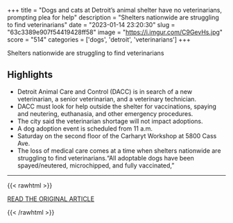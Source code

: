 +++
title = "Dogs and cats at Detroit’s animal shelter have no veterinarians, prompting plea for help"
description = "Shelters nationwide are struggling to find veterinarians"
date = "2023-01-14 23:20:30"
slug = "63c3389e907f54419428ff58"
image = "https://i.imgur.com/C9GevHs.jpg"
score = "514"
categories = ['dogs', 'detroit', 'veterinarians']
+++

Shelters nationwide are struggling to find veterinarians

## Highlights

- Detroit Animal Care and Control (DACC) is in search of a new veterinarian, a senior veterinarian, and a veterinary technician.
- DACC must look for help outside the shelter for vaccinations, spaying and neutering, euthanasia, and other emergency procedures.
- The city said the veterinarian shortage will not impact adoptions.
- A dog adoption event is scheduled from 11 a.m.
- Saturday on the second floor of the Carharyt Workshop at 5800 Cass Ave.
- The loss of medical care comes at a time when shelters nationwide are struggling to find veterinarians.“All adoptable dogs have been spayed/neutered, microchipped, and fully vaccinated,”

---

{{< rawhtml >}}
  <p class="article-category">
    <a target="_blank" href="https://www.metrotimes.com/news/dogs-and-cats-at-detroits-animal-shelter-have-no-veterinarians-prompting-plea-for-help-32101982">READ THE ORIGINAL ARTICLE</a>
  </p>
{{< /rawhtml >}}
